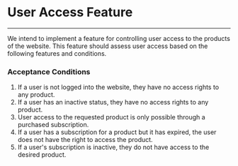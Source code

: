 # User Access Feature
***
We intend to implement a feature for controlling user access to the products of the website. This feature should assess user access based on the following features and conditions.

### Acceptance Conditions
1. If a user is not logged into the website, they have no access rights to any product.
2. If a user has an inactive status, they have no access rights to any product.
3. User access to the requested product is only possible through a purchased subscription.
4. If a user has a subscription for a product but it has expired, the user does not have the right to access the product.
5. If a user's subscription is inactive, they do not have access to the desired product.
